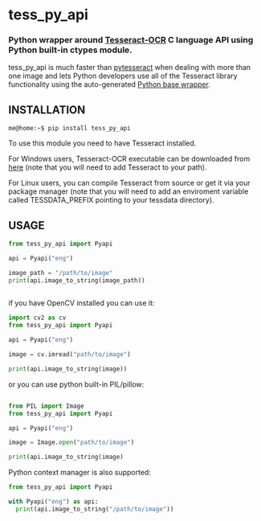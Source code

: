 # tess_py_api
### Python wrapper around [Tesseract-OCR](https://github.com/tesseract-ocr/tesseract) C language API using Python built-in ctypes module.
tess_py_api is much faster than [pytesseract](https://github.com/madmaze/pytesseract) when dealing with more than one image and lets Python developers use all of the Tesseract library functionality using the auto-generated [Python base wrapper](https://github.com/orel98/tess_py_api/TessPyWrap/CpyAPI.py).


## INSTALLATION

```console
me@home:~$ pip install tess_py_api
```
To use this module you need to have Tesseract installed.

For Windows users, Tesseract-OCR executable can be downloaded from [here](https://github.com/UB-Mannheim/tesseract/wiki) (note that you will need to add Tesseract to your path). 

For Linux users, you can compile Tesseract from source or get it via your package manager (note that you will need to add an enviroment variable called TESSDATA_PREFIX pointing to your tessdata directory).

## USAGE

```python
from tess_py_api import Pyapi

api = Pyapi("eng")

image_path = "/path/to/image"
print(api.image_to_string(image_path))
  
```

if you have OpenCV installed you can use it:
```python
import cv2 as cv
from tess_py_api import Pyapi

api = Pyapi("eng")

image = cv.imread("path/to/image")

print(api.image_to_string(image))

```

or you can use python built-in PIL/pillow:

```python

from PIL import Image
from tess_py_api import Pyapi

api = Pyapi("eng")

image = Image.open("path/to/image")

print(api.image_to_string(image)

```
Python context manager is also supported:
```python
from tess_py_api import Pyapi

with Pyapi("eng") as api:
  print(api.image_to_string("/path/to/image"))
```




